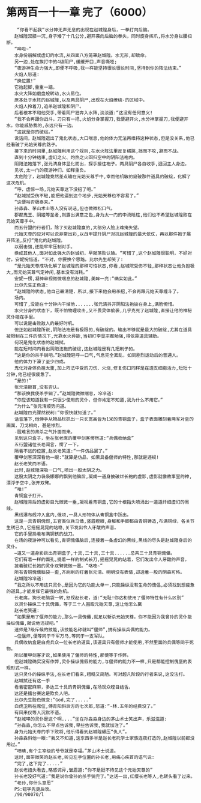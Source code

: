 # 第两百一十一章 完了（6000）
        “你看不起我“水分神无声无息的出现在赵城隍身后，一拳打向后脑。
       赵城隍双膝一沉,身子矮了十几公分,避开袭向后脑的拳头，同时旋身挥爪,将水分身拦腰扫断。
       “哗啦~”
       水身份崩解成虚幻的水流,从四面八方笼罩赵城隍。水无形,却致命。
       另一边,处在挨打中的4级阴尸,缓缓开口,声音嘶哑;
       “夜游神生命力强大,即便不呼吸,我一样能坚持很长很长时间,坚持到你的阵法结束。”
       火焰人怒道:
       “换位置!”
       它抬起脚,重重一踏。
       水火大阵如磨盘般转动,水火易位。
       原本处于水阵的赵城隍,以及两具阴尸,出现在火焰缭绕-的区域中。
       火焰人拎着刀,追杀赵城隍和阴尸。
       后者根本不和他交手,带着阴尸狂奔入水阵,淡淡道:“这没有任何意义!
       “我不会再跟你战斗，刀只有一把,火焰分身掌握刀,我便避开火,水分神掌握刀,我便避开水。你能威胁我的,永远只有一边。
       “这就是你的破绽。”
       说话间，赵城隍退出了鬼化状态,大口喘息,他的体力无法再维持这种状态,但是没关系,他已经看破了元始天尊的路子。
       接下来的时间里,赵城隍利用这个规则,在水火阵法里反复横跳,挡而不攻,避而不战。
       直到十分钟结束,虚幻之火、灼热之火回归空中的阴阳法袍内。
       阴阳法袍落下,张元清身体显化而出，探手接住袍子。两具阴尸各自收手,退回主人身边。
       见状,太一门的夜游神们，如释重负。
       太危险了，赵城隍竟然差点输在元始天尊手中,幸而他机敏的窥破那件道具的破绽，化解了这次危机。
       “呼，虚惊一场,元始天尊这下没招了吧。”
       “赵城拭受伤不轻,能把他逼到这个地步,元始天尊也不容易了。”
       “这便叫否极泰来。”
       孙淼淼、茅山术士等人没有说话,但也微微松口气。
       郡都鬼王、阴姬等圣者,则露出满意之色,身为太一门的中流砥柱,他们也不希望赵城隍败在元始天尊手中。
       而五行盟的行者们，除了买赵城隍赢的,大部分人脸上难掩失望。
       元始天尊的应对可以说非常出彩,以战甲提升阴尸对抗赵城隍的最大依仗，再以那件袍子展开阵法,反打“鬼化的赵城隍。
       以弱击强,还能牢牢压制对手。
       换成其他人,面对如此强大的赵城初，早就落败认输。“可惜了,这个赵城隍很聪明，不好对付。安妮惋惜道。“不对，你要换个思路。比尔先生却笑了:
       “是元始天尊成功化解了赵城隍的那种可怕状态,你看,赵城院受伤不轻,那种状态让他负担极大,而元始天尊气定神闲,基本没有消耗。”
       安妮一愣,凝神审视微微喘息的赵城隍,美眸一亮:“确实如此。”
       比尔先生正色道:
       “赵城隍的状态,他自己最清楚，所以,接下来他会用杀招,不会再跟元始天尊缠斗了。
       场内。
       可惜了,没能在十分钟内干掉他.......张元清抖开阴阳法袍披在身上,满脸惋惜。
       水火分身的状态下，既不怕物理攻击,又不畏灵体偷袭,几乎克死了赵城隍,直接让他的神秘灵仆砸在手里。
       可以说是击败敌人的最好时机。
       但正如赵城隍所说,阴阳法袍是有极限的,有破绽的。输出不够就是最大的破绽,尤其在道具被限制在三件的情况下,光靠水火异能,当初打李显宗都勉强,得依靠道具辅助。
       何况是鬼化状态的赵城拭。
       能在短时间内看出阴阳法袍的破绽,这赵城隍是有几把刷子的。
       “这是你的杀手锏吧。”赵城隍轻呼一口气,气息完全紊乱，如同剧烈运动后的普通人。
       他的体力下滑了至少四成。
       鬼化对身体负担太重,加上阵法中受的刀伤、火烧,修复伤口同样是在透支细胞活力,短短十分钟,他已经很疲惫了。
       “是的!”
       张元清额首,没有否认。
       “那该换我使杀手锏了。”赵城隍微微喘息，冷冷道:
       “你应该知道我有一只很少使用的灵仆，但你肯定不知道,我为什么不用它。”
       “为什么“张元清顺势问道。
       赵城隍目光骤然锐利:“你很快就知道了。”
       话音落下,他伸手从物品栏抓出一只长宽高皆为1米的青铜盒子，盒子表面雕刻着两军对垒的画面，刀戈相向，甚是惨烈。
       -股难言的肃杀之气扑面而来。
       见到这只盒子，坐在张老席的覆甲剑客愕然道:“兵偶收纳盒”
       五行盟诸位长老闻言，愕了一下。
       隔着不远的位置,赵长老笑道:“一件仿品罢了。”
       覆甲剑客深深看他一眼:“就算是仿品，如果具备偃师的特性,那就是违规!
       赵长老笑而不语。
       此时,赵城隍深吸一口气,喷出一股太阴之力。
       这股太阴之力袅袅娜娜的飘到他脑后,凝成一道身披破烂长袍的虚影,虚影就像故事里的神,漂浮于空中,张开双臂。
       “唯!”
       青铜盒子打开。
       赵城隍背后的虚影目光微微一垂,凝视着青铜盒,它的十根指头喷涌出一道道纤细虚幻的黑线。
       黑线瀑布般冲入盒内,俄顷,一具人形物体从青铜盒中跃出。
       这是一具青铜傀假,五官类似兵马俑,竖眉瞪眼,身躯和手脚都由青铜铸造,布满铜绿，各关节生锈已久,它摇摇晃晃的站稳,关节发出令人牙酸的声音。
       它的手里拎着布满铜锈的战刀。
       在场的夜游神可以看见,青铜傀儡脑后,连接着一条虚幻的黑线,黑线的尽头是赵城隍身后的灵仆。
       —道又一道身影跃出青铜盒子,十具,二十具,三十具......总共三十具青铜傀儡。
       它们有着一样的面孔,提着一样的制式长刀,摇摇晃晃的站着，它们发出令人牙酸的声音。
       披着破烂长袍的灵仆双臂微微一震。“咯吱~”
       所有青铜愧儒脑袋一歪,齐刷刷的盯着张元清。明明没有表情,却透着一股的阴森可怖。
       赵城隍冷冷道:
       “我之所以不用这只灵仆,是因为它的功能太单一,只能操纵没有生命的傀倡,必须找到想疲惫的道具,才能发挥它最强的危机。
       长老席，狗长老脑袋一转,怒视赵长老，道:“无耻!你这和使用了偃师特性有什么区别”
       以灵仆操纵三十具傀儡，等于三十人围殴元始天尊,这让他怎么赢
       赵长老笑道:
       “如果是用了偃师的能力,那么一具傀儡,就足以斩杀元始天尊。你不能因为我曾孙的灵仆能操纵傀儡,就说他违规吧。”
       速师是7级斥候的技能,该技能名称就叫“偃师”,拥有操纵兵偶的能力。
       —位偃师,便等同于千军万马,等同于一支军队。
       兵偶收纳盒是白虎兵众一位长老的道具,该道具只有偃师才能使用,不然里面的兵偶等同于死物。
       所以覆甲剑客才说,如果使用了偃师的特性,那便等于作弊。
       但赵城隍确实没有作弊,灵仆操纵傀假的能力,与偃师的能力不一样,只是都能控制傀堡的表现形式一样。
       这只灵仆的操纵手法,在长老们看来,粗糙又简陋。可对超凡阶段的行者来说,这没法打。
       赵城拭还有这一手
       看着密密麻麻，多达三十具的青铜傀儡,在场观众瞠目结舌。
       这还是擂台赛这是欺负人吧。
       比尔先生脸色微变:“God,完了.....”
       白虎卫所在席位,傅青阳斜后方的七次郎,怒道:“-林.五年的经费没了。”
       有凤来仪等人沉默不语。
       “赵城嗥的灵仆是这个啊....”坐在孙淼淼身边的茅山术士笑出声，乐滋滋道:
       “孙淼淼,你怎么不早点告诉我,早些告诉我,我就加注了。”
       身为元始天尊的手下败将,他乐得看到赵城隍碾压“仇人”。
       孙淼淼斜他一眼:“我又不知道,这东西多半是赵长老托学士家族连夜打造的,赵城隍以前都没用过。”
       “啧晴,有个主宰级的爷爷就是幸福。”茅山术士说道。
       这时,面带微笑的赵长老,听见左手位置的孙长老,用痛心疾首的语气说:
       “完了,这下完了.....”
       赵长老扭头看去,略感诧异,皱眉道:“你不是挺不待见这个元始天尊的”
       孙长老没好气道:“我是说你曾孙的杀手锏完了。”这话一出,红缨长老等人,也转头看了过来。
       “老孙,你什么意思”
       PS:错字先更后改。
       /90/90070/l